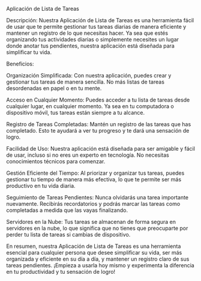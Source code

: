 Aplicación de Lista de Tareas

Descripción:
Nuestra Aplicación de Lista de Tareas es una herramienta fácil de usar que te permite gestionar tus tareas diarias de manera eficiente y mantener un registro de lo que necesitas hacer. Ya sea que estés organizando tus actividades diarias o simplemente necesites un lugar donde anotar tus pendientes, nuestra aplicación está diseñada para simplificar tu vida.

Beneficios:

Organización Simplificada: Con nuestra aplicación, puedes crear y gestionar tus tareas de manera sencilla. No más listas de tareas desordenadas en papel o en tu mente.

Acceso en Cualquier Momento: Puedes acceder a tu lista de tareas desde cualquier lugar, en cualquier momento. Ya sea en tu computadora o dispositivo móvil, tus tareas están siempre a tu alcance.

Registro de Tareas Completadas: Mantén un registro de las tareas que has completado. Esto te ayudará a ver tu progreso y te dará una sensación de logro.

Facilidad de Uso: Nuestra aplicación está diseñada para ser amigable y fácil de usar, incluso si no eres un experto en tecnología. No necesitas conocimientos técnicos para comenzar.

Gestión Eficiente del Tiempo: Al priorizar y organizar tus tareas, puedes gestionar tu tiempo de manera más efectiva, lo que te permite ser más productivo en tu vida diaria.

Seguimiento de Tareas Pendientes: Nunca olvidarás una tarea importante nuevamente. Recibirás recordatorios y podrás marcar las tareas como completadas a medida que las vayas finalizando.

Servidores en la Nube: Tus tareas se almacenan de forma segura en servidores en la nube, lo que significa que no tienes que preocuparte por perder tu lista de tareas si cambias de dispositivo.

En resumen, nuestra Aplicación de Lista de Tareas es una herramienta esencial para cualquier persona que desee simplificar su vida, ser más organizada y eficiente en su día a día, y mantener un registro claro de sus tareas pendientes. ¡Empieza a usarla hoy mismo y experimenta la diferencia en tu productividad y tu sensación de logro!




